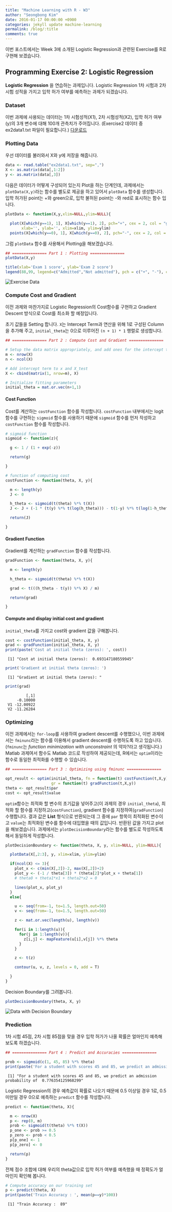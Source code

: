 ```yaml
---
title: "Machine Learning with R - W3"
author: "Seongbong Kim"
date: 2016-01-17 00:00:00 +0900
categories: jekyll update machine-learning
permalink: /blog/:title
comments: true
---
```


이번 포스트에서는 Week 3에 소개된 Logistic Regression과 관련된 Exercise를 R로 구현해 보겠습니다.


## Programming Exercise 2: Logistic Regression


**Logistic Regression** 을 연습하는 과제입니다.
 Logistic Regression 1차 시험과 2차 시험 성적을 가지고 입학 허가 여부를 예측하는 과제가 되겠습니다.

### Dataset
이번 과제에 사용되는 데이터는 1차 시험성적(X1), 2차 시험성적(X2), 입학 허가 여부(y)의 3개 변수에 대해 100개 관측치가 주어집니다.
(Exercise2 데이터 중 ex2data1.txt 파일이 필요합니다.)
<a href="http://s3.amazonaws.com/spark-public/ml/exercises/on-demand/machine-learning-ex2.zip">다운로드</a>

### Plotting Data

우선 데이터를 불러와서 X와 y에 저장을 해줍니다.

```r
data <- read.table("ex2data1.txt", sep=",")
X <- as.matrix(data[,1:2])
y <- as.matrix(data[,3])
```

다음은 데이터가 어떻게 구성되어 있는지 Plot을 하는 단계인데, 과제에서는 `plotData(X,y)`라는 함수를 별도로 제공을 하고 있어서 `plotData` 함수를 생성합니다. 입학 허가된 point는 +와 green으로, 입학 불허된 point는 -와 red로 표시하는 함수 입니다.


```r
plotData <- function(X,y,xlim=NULL,ylim=NULL){

  plot(X[which(y==1), 1], X[which(y==1), 2], pch="+", cex = 2, col = "green",
       xlab='', ylab='', xlim=xlim, ylim=ylim)
  points(X[which(y==0), 1], X[which(y==0), 2], pch="-", cex = 2, col = "red")}
```

그럼 `plotData` 함수를 사용해서 Plotting을 해보겠습니다.


```r
## =============== Part 1 : Plotting ===============
plotData(X,y)

title(xlab='Exam 1 score', ylab='Exam 2 score')
legend(88,99, legend=c("Admitted","Not admitted"), pch = c("+", "-"), col=c("green", "red"))
```

![Exercise Data](/assets/coursera/machine-learning/ex2/ex2-1-1.png)


### Compute Cost and Gradient
이전 과제와 마찬가지로 Logistic Regression의 Cost함수를 구현하고 Gradient Descent 방식으로 Cost를 최소화 할 예정입니다.

초기 값들을 Setting 합니다. `X`는 Intercept Term과 연산을 위해 1로 구성된 Column을 추가해 주고, `initial_theta`는 0으로 이루어진 `(n + 1) * 1` 행렬로 생성합니다.


```r
## =============== Part 2 : Compute Cost and Gradient ===============

# Setup the data matrix appropriately, and add ones for the intercept term
m <- nrow(X)
n <- ncol(X)

# Add intercept term to x and X_test
X <- cbind(matrix(1, nrow=m), X)

# Initialize fitting parameters
initial_theta = mat.or.vec(n+1,1)
```


#### Cost Function
Cost를 계산하는 `costFunction` 함수를 작성합니다. `costFunction` 내부에서는 logit함수를 구현하는 `sigmoid` 함수를 사용하기 때문에 `sigmoid` 함수를 먼저 작성하고 `costFunction` 함수를 작성합니다.

```r
# sigmoid function
sigmoid <- function(z){

  g <- 1 / (1 + exp(-z))

  return(g)

}

# function of computing cost
costFunction <- function(theta, X, y){

  m <- length(y)
  J <- 0

  h_theta <- sigmoid(t(theta) %*% t(X))
  J <- J + (-1 * (t(y) %*% t(log(h_theta))) - t(1-y) %*% t(log(1-h_theta))) / m

  return(J)

}
```


#### Gradient Function
Gradient를 계산하는 `gradFunction` 함수를 작성합니다.

```r
gradFunction <- function(theta, X, y){

  m <- length(y)

  h_theta <- sigmoid(t(theta) %*% t(X))

  grad <- t(((h_theta - t(y)) %*% X) / m)

  return(grad)

}
```


#### Compute and display initial cost and gradient
`initial_theta`를 가지고 cost와 gradient 값을 구해봅니다.

```r
cost <- costFunction(initial_theta, X, y)
grad <- gradFunction(initial_theta, X, y)
print(paste('Cost at initial theta (zeros): ', cost))
```


     [1] "Cost at initial theta (zeros):  0.693147180559945"


```r
print('Gradient at initial theta (zeros): ')
```


     [1] "Gradient at initial theta (zeros): "


```r
print(grad)
```


             [,1]
         -0.10000
     V1 -12.00922
     V2 -11.26284



### Optimizing
이전 과제에서는 `for-loop`를 사용하여 gradient descent를 수행했으나, 이번 과제에서는 `fminunc`라는 함수를 이용해서 gradient descent를 수행하도록 하고 있습니다.(`fminunc`는 *function minimization with unconstraint* 의 약자?라고 생각됩니다.) Matlab 과제여서 함수도 Matlab 코드로 작성하여 제공되는데, R에서는 `optim`이라는 함수로 동일한 최적화를 수행할 수 있습니다.


```r
## =============== Part 3 : Optimizing using fminunc ===============

opt_result <- optim(initial_theta, fn = function(t) costFunction(t,X,y),
                    gr = function(t) gradFunction(t,X,y))
theta <- opt_result$par
cost <- opt_result$value
```
`optim`함수는 최적화 할 변수의 초기값을 넣어주고(이 과제의 경우 `initial_theta`), 최적화 할 함수를 지정하고(`costFunction`), gradient 함수를 지정하여(`gradFunction`) 수행합니다.
결과 값은 **List** 형식으로 반환되는데 그 중에 `par` 항목이 최적화된 변수이고 `value`는 최적화된 변수를 함수에 대입했을 때의 값입니다.
반환된 값을 가지고 plot을 해보겠습니다.
과제에서는 `plotDecisionBoundary`라는 함수를 별도로 작성하도록 해서 동일하게 작성합니다.

```r
plotDecisionBoundary <- function(theta, X, y, xlim=NULL, ylim=NULL){

  plotData(X[,2:3], y, xlim=xlim, ylim=ylim)

  if(ncol(X) <= 3){
    plot_x <- c(min(X[,2])-2, max(X[,2])+2)
    plot_y <- (-1 / theta[3]) * (theta[2]*plot_x + theta[1])
    # theta0 + theta1*x1 + theta2*x2 = 0

    lines(plot_x, plot_y)
  }
  else{

    u <- seq(from=-1, to=1.5, length.out=50)
    v <- seq(from=-1, to=1.5, length.out=50)

    z <- mat.or.vec(length(u), length(v))

    for(i in 1:length(u)){
      for(j in 1:length(v)){
        z[i,j] <- mapFeature(u[i],v[j]) %*% theta
      }
    }

    z <- t(z)

    contour(u, v, z, levels = 0, add = T)

  }
}
```

Decision Boundary를 그려봅니다.

```r
plotDecisionBoundary(theta, X, y)
```

![Data with Decision Boundary](/assets/coursera/machine-learning/ex2/ex2-1-2.png)

### Prediction

1차 시험 45점, 2차 시험 85점을 맞을 경우 입학 허가가 나올 확률은 얼마인지 예측해 보도록 하겠습니다.


```r
## =============== Part 4 : Predict and Accuracies ===============

prob <- sigmoid(c(1, 45, 85) %*% theta)
print(paste('For a student with scores 45 and 85, we predict an admission probability of ', prob))
```


     [1] "For a student with scores 45 and 85, we predict an admission probability of  0.776354125968299"



Logistic Regression의 경우 예측값이 확률로 나오기 때문에 0.5 이상일 경우 1로, 0.5 미만일 경우 0으로 예측하는 `predict` 함수를 작성합니다.

```r
predict <- function(theta, X){

  m <- nrow(X)
  p <- rep(0, m)
  prob <- sigmoid(t(theta) %*% t(X))
  p_one <- prob >= 0.5
  p_zero <- prob < 0.5
  p[p_one] <- 1  
  p[p_zero] <- 0

  return(p)
}
```

전체 점수 조합에 대해 우리의 theta값으로 입학 허가 여부를 예측했을 때 정확도가 얼마인지 확인해 봅니다.

```r
# Compute accuracy on our training set
p <- predict(theta, X)
print(paste('Train Accuracy : ', mean(p==y)*100))
```


     [1] "Train Accuracy :  89"
